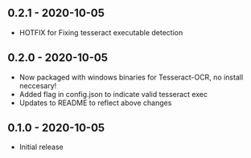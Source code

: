 ## 0.2.1 - 2020-10-05

- HOTFIX for Fixing tesseract executable detection


## 0.2.0 - 2020-10-05

- Now packaged with windows binaries for Tesseract-OCR, no install neccesary!
- Added flag in config.json to indicate valid tesseract exec
- Updates to README to reflect above changes

## 0.1.0 - 2020-10-05

- Initial release
